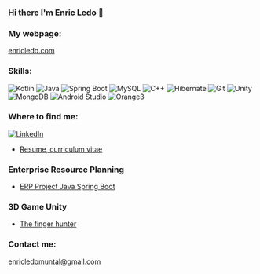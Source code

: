 ### Hi there I'm Enric Ledo 👋
### My webpage:
<a href="https://enricledo.com">
  <span>enricledo.com</span>
</a>

### Skills:
![Kotlin](https://img.shields.io/badge/Kotlin-7F3F7F?style=for-the-badge&logo=kotlin&logoColor=white&labelColor=101010)
![Java](https://img.shields.io/badge/Java-FF0000?style=for-the-badge&logo=openjdk&logoColor=white&labelColor=101010)
![Spring Boot](https://img.shields.io/badge/Spring_Boot-6DB33F?style=for-the-badge&logo=spring-boot&logoColor=white&labelColor=101010)
![MySQL](https://img.shields.io/badge/MySQL-4479A1?style=for-the-badge&logo=mysql&logoColor=white&labelColor=101010)
![C++](https://img.shields.io/badge/C++-00599C?style=for-the-badge&logo=c%2B%2B&logoColor=white&labelColor=101010)
![Hibernate](https://img.shields.io/badge/Hibernate-59666C?style=for-the-badge&logo=hibernate&logoColor=white&labelColor=101010)
![Git](https://img.shields.io/badge/Git-F05032?style=for-the-badge&logo=git&logoColor=white&labelColor=101010)
![Unity](https://img.shields.io/badge/Unity-000000?style=for-the-badge&logo=unity&logoColor=white&labelColor=101010)
![MongoDB](https://img.shields.io/badge/MongoDB-47A248?style=for-the-badge&logo=mongodb&logoColor=white&labelColor=101010)
![Android Studio](https://img.shields.io/badge/Android_Studio-3DDC84?style=for-the-badge&logo=android-studio&logoColor=white&labelColor=101010)
![Orange3](https://img.shields.io/badge/Orange3-F78C40?style=for-the-badge&logo=orange&logoColor=white&labelColor=101010)

### Where to find me:
<a href="https://www.linkedin.com/in/enric-ledo-muntal-00b29a22b/">
  <img src="https://img.shields.io/badge/LinkedIn-0A66C2?style=for-the-badge&logo=linkedin&logoColor=white&labelColor=101010" alt="LinkedIn">
</a>

- [Resume, curriculum vitae](CurriculumVitaeEnricLedo.pdf)

### Enterprise Resource Planning
- [ERP Project Java Spring Boot](https://youtu.be/uLGS8K840Bw)

### 3D Game Unity
- [The finger hunter](https://github.com/EnricLedo/3D-Game-Unity---The-finger-hunter)

### Contact me:
enricledomuntal@gmail.com
